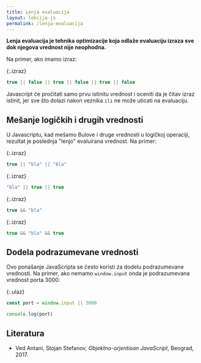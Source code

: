```yaml
---
title: Lenja evaluacija
layout: lekcija-js
permalink: /lenja-evaluacija
---
```


**Lenja evaluacija je tehnika optimizacije koja odlaže evaluaciju izraza sve dok njegova vrednost nije neophodna.**

Na primer, ako imamo izraz:

{:.izraz}
```js
true || false || true || false || true || false
```

Javascript će pročitati samo prvu istinitu vrednost i oceniti da je čitav izraz istinit, jer sve što dolazi nakon veznika `ili` ne može uticati na evaluaciju. 

## Mešanje logičkih i drugih vrednosti

U Javascriptu, kad mešamo Bulove i druge vrednosti u logičkoj operaciji, rezultat je poslednja "lenjo" evaluirana vrednost. Na primer:

{:.izraz}
```js
true || "bla" || "bla"
```

{:.izraz}
```js
"bla" || true || true
```

{:.izraz}
```js
true && "bla"
```

{:.izraz}
```js
true && "bla" && true
```

## Dodela podrazumevane vrednosti

Ovo ponašanje JavaScripta se često koristi za dodelu podrazumevane vrednosti. Na primer, ako nemamo `window.input` onda je podrazumevana vrednost porta 3000:

{:.ulaz}
```js
const port = window.input || 3000

console.log(port)
```

## Literatura

- Ved Antani, Stojan Stefanov, *Objektno-orjentisan JavaScript*, Beograd, 2017.
